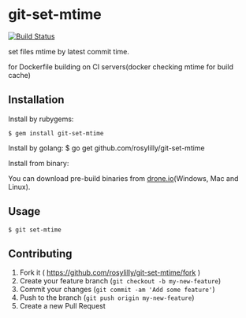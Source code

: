 # git-set-mtime

[![Build Status](https://drone.io/github.com/rosylilly/git-set-mtime/status.png)](https://drone.io/github.com/rosylilly/git-set-mtime/latest)

set files mtime by latest commit time.

for Dockerfile building on CI servers(docker checking mtime for build cache)

## Installation

Install by rubygems:

    $ gem install git-set-mtime

Install by golang:
    $ go get github.com/rosylilly/git-set-mtime

Install from binary:

You can download pre-build binaries from [drone.io](https://drone.io/github.com/rosylilly/git-set-mtime/files)(Windows, Mac and Linux).

## Usage

```shell
$ git set-mtime
```

## Contributing

1. Fork it ( https://github.com/rosylilly/git-set-mtime/fork )
2. Create your feature branch (`git checkout -b my-new-feature`)
3. Commit your changes (`git commit -am 'Add some feature'`)
4. Push to the branch (`git push origin my-new-feature`)
5. Create a new Pull Request
